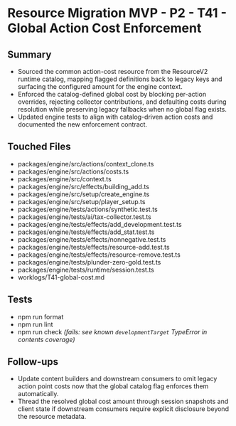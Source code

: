 # Resource Migration MVP - P2 - T41 - Global Action Cost Enforcement

## Summary

- Sourced the common action-cost resource from the ResourceV2 runtime catalog, mapping flagged definitions back to legacy keys and surfacing the configured amount for the engine context.
- Enforced the catalog-defined global cost by blocking per-action overrides, rejecting collector contributions, and defaulting costs during resolution while preserving legacy fallbacks when no global flag exists.
- Updated engine tests to align with catalog-driven action costs and documented the new enforcement contract.

## Touched Files

- packages/engine/src/actions/context_clone.ts
- packages/engine/src/actions/costs.ts
- packages/engine/src/context.ts
- packages/engine/src/effects/building_add.ts
- packages/engine/src/setup/create_engine.ts
- packages/engine/src/setup/player_setup.ts
- packages/engine/tests/actions/synthetic.test.ts
- packages/engine/tests/ai/tax-collector.test.ts
- packages/engine/tests/effects/add_development.test.ts
- packages/engine/tests/effects/add_stat.test.ts
- packages/engine/tests/effects/nonnegative.test.ts
- packages/engine/tests/effects/resource-add.test.ts
- packages/engine/tests/effects/resource-remove.test.ts
- packages/engine/tests/plunder-zero-gold.test.ts
- packages/engine/tests/runtime/session.test.ts
- worklogs/T41-global-cost.md

## Tests

- npm run format
- npm run lint
- npm run check _(fails: see known `developmentTarget` TypeError in contents coverage)_

## Follow-ups

- Update content builders and downstream consumers to omit legacy action point costs now that the global catalog flag enforces them automatically.
- Thread the resolved global cost amount through session snapshots and client state if downstream consumers require explicit disclosure beyond the resource metadata.
